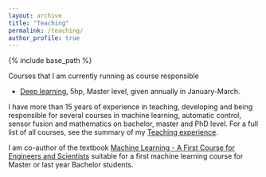 ```yaml
---
layout: archive
title: "Teaching"
permalink: /teaching/
author_profile: true
---
```


{% include base_path %}

Courses that I am currently running as course responsible


* [Deep learning](https://uppsala.instructure.com/courses/102132), 5hp, Master level, given annually in January-March.

I have more than 15 years of experience in teaching, developing and being responsible for several courses in machine learning, automatic control, sensor fusion and mathematics on bachelor, master and PhD level. For a full list of all courses, see the summary of my [Teaching experience](https://nikwa.github.io/files/NiklasWahlstromTeaching.pdf).

I am co-author of the textbook [Machine Learning - A First Course for Engineers and Scientists](https://smlbook.org/) suitable for a first machine learning course for Master or last year Bachelor students.

<!--
{% for post in site.teaching reversed %}
  {% include archive-single.html %}
{% endfor %}
-->
